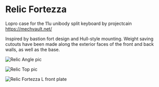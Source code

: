 # Relic Fortezza
Lopro case for the 11u unibody split keyboard by projectcain https://mechvault.net/

Inspired by bastion fort design and Hull-style mounting. Weight saving cutouts have been made along the exterior faces of the front and back walls, as well as the base.

![Relic Angle pic](https://user-images.githubusercontent.com/69826495/149236584-047b952d-1a53-45b9-9fe8-ff28b832b4d7.jpeg)

![Relic Top pic](https://user-images.githubusercontent.com/69826495/149236634-06627f69-0096-4eb7-b3d4-2da89986bb9f.jpeg)

![Relic Fortezza L front plate](https://user-images.githubusercontent.com/69826495/149236661-7447845e-a0fe-4e25-8d09-a9b47d7fbd0b.png)
